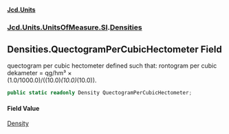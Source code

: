#### [Jcd.Units](index.md 'index')
### [Jcd.Units.UnitsOfMeasure.SI](Jcd.Units.UnitsOfMeasure.SI.md 'Jcd.Units.UnitsOfMeasure.SI').[Densities](Densities.md 'Jcd.Units.UnitsOfMeasure.SI.Densities')

## Densities.QuectogramPerCubicHectometer Field

quectogram per cubic hectometer defined such that: rontogram per cubic dekameter = qg/hm³ ×  
(1.0/1000.0)/((10.0)*(10.0)*(10.0)).

```csharp
public static readonly Density QuectogramPerCubicHectometer;
```

#### Field Value
[Density](Density.md 'Jcd.Units.UnitTypes.Density')